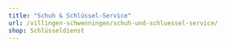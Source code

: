 ```yaml
---
title: "Schuh & Schlüssel-Service"
url: /villingen-schwenningen/schuh-und-schluessel-service/
shop: Schlüsseldienst
---
```

